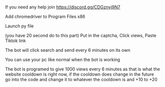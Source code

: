If you need any help join https://discord.gg/CDGznyj9N7

Add chromedriver to Program Files x86

Launch py file

(you have 20 second do to this part)
   Put in the captcha,
   Click views,
   Paste Tiktok link
   
The bot will click search and send every 6 minutes on its own

You can use your pc like normal when the bot is working   

The bot is programed to give 1000 views every 6 minutes as that is what the website cooldown is right now, if the cooldown does change in the future go into the code and change it to whatever the cooldown is and +10 to +20
